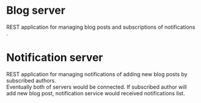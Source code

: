 # Blog server
REST application for managing blog posts and subscriptions of notifications . <br/>

# Notification server
REST application for managing notifications of adding new blog posts by subscribed authors. <br/>
Eventually both of servers would be connected. If subscribed author will add new blog post, notification service would received notifications list.